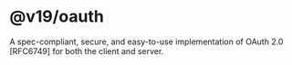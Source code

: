 # @v19/oauth

A spec-compliant, secure, and easy-to-use implementation of OAuth 2.0 [RFC6749] for both the client and server.
